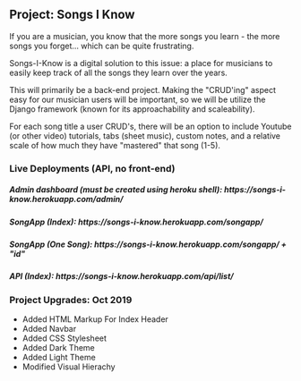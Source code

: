 <h2>Project: Songs I Know</h2>

<p>
If you are a musician, you know that the more songs you learn - the more songs you forget... which can be quite frustrating.
</p>

<p>
Songs-I-Know is a digital solution to this issue: a place for musicians to easily keep track of all the songs they learn over the years.
</p>

<p>
This will primarily be a back-end project. Making the "CRUD'ing" aspect easy for our musician users will be important, so we will be utilize the Django framework (known for its approachability and scaleability).
</p>

<p>
For each song title a user CRUD's, there will be an option to include Youtube (or other video) tutorials, tabs (sheet music), custom notes, and a relative scale of how much they have "mastered" that song (1-5).
</p>

<h3>Live Deployments (API, no front-end)</h3>
<h5>Admin dashboard (must be created using heroku shell): https://songs-i-know.herokuapp.com/admin/</h5>
<h5>SongApp (Index): https://songs-i-know.herokuapp.com/songapp/</h5>
<h5>SongApp (One Song): https://songs-i-know.herokuapp.com/songapp/ + "id"</h5>
<h5>API (Index): https://songs-i-know.herokuapp.com/api/list/</h5>

<h3>Project Upgrades: Oct 2019</h3>
<ul>
  <li>Added HTML Markup For Index Header</li>
  <li>Added Navbar</li>
  <li>Added CSS Stylesheet</li>
  <li>Added Dark Theme</li>
  <li>Added Light Theme</li>
  <li>Modified Visual Hierachy</li>
<ul>
